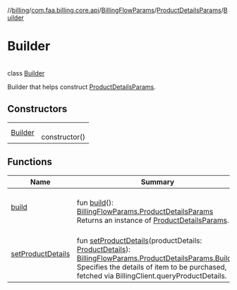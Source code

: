 //[billing](../../../../../index.md)/[com.faa.billing.core.api](../../../index.md)/[BillingFlowParams](../../index.md)/[ProductDetailsParams](../index.md)/[Builder](index.md)

# Builder

\
class [Builder](index.md)

Builder that helps construct [ProductDetailsParams](../index.md).

## Constructors

| | |
|---|---|
| [Builder](-builder.md) | <br>constructor() |

## Functions

| Name | Summary |
|---|---|
| [build](build.md) | <br>fun [build](build.md)(): [BillingFlowParams.ProductDetailsParams](../index.md)<br>Returns an instance of [ProductDetailsParams](../index.md). |
| [setProductDetails](set-product-details.md) | <br>fun [setProductDetails](set-product-details.md)(productDetails: [ProductDetails](../../../-product-details/index.md)): [BillingFlowParams.ProductDetailsParams.Builder](index.md)<br>Specifies the details of item to be purchased, fetched via BillingClient.queryProductDetails. |
